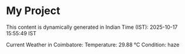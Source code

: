 # My Project

This content is dynamically generated in Indian Time (IST): 2025-10-17 15:55:49 IST


Current Weather in Coimbatore:
Temperature: 29.88 °C
Condition: haze
